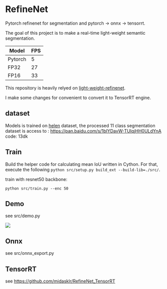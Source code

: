# RefineNet
Pytorch refinenet for segmentation and pytorch -> onnx -> tensorrt.

The goal of this project is to make a real-time light-weight semantic segmentation.

| Model   | FPS  |
| ------- | ---- |
| Pytorch | 5    |
| FP32    | 27   |
| FP16    | 33   |

This repository is heavily relyed on [light-weight-refinenet](https://github.com/DrSleep/light-weight-refinenet).

I make some changes for convenient to convert it to TensorRT engine.

## dataset

Models is trained on  [helen](http://www.ifp.illinois.edu/~vuongle2/helen/) dataset, the processed 11 class segmentation dataset is access to : https://pan.baidu.com/s/1blYDavW-TUIqjHH0ULdYnA code: 13dk

## Train

Build the helper code for calculating mean IoU written in Cython. For that, execute the following `python src/setup.py build_ext --build-lib=./src/`.

train with resnet50 backbone:

```
python src/train.py --enc 50
```

## Demo

see src/demo.py

![](./image/face_seg.jpg)

## Onnx

see src/onnx_export.py

## TensorRT

see https://github.com/midasklr/RefineNet_TensorRT

